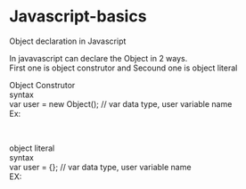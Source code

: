# Javascript-basics

Object declaration in Javascript<br/> 
 
In javavascript can declare the Object in 2 ways.<br/>
First one is object construtor and Secound one is object literal<br/>

Object Construtor<br/>
syntax<br/>
 var user = new Object(); // var data type, user variable name<br/>
 Ex:<br/>
 <p><script type="text/javascript"><br/>
 	var carBmw = new Object();<br/>
 	carBmw.series = "BMW 5 Series";<br/>
 	carBmw.fuel = "Diesel / Petrol";<br/>
 	carBmw.transmission = "Automatic";<br/>
 	console.log(carBmw.series);<br/>
 </script></p><br/>

object literal<br/>
syntax<br/>
var user = {}; // var data type, user variable name<br/>
EX:<br/>
<p><script type="text/javascript"><br/>
    var carBmw = {   <br/>
    	series:"BMW 5 Series", <br/>
 		fuel:"Diesel / Petrol",<br/>
 		transmission:"Automatic", <br/> 
    }; <br/>
   console.log(carBmw.series);<br/>
 </script></p><br/>
